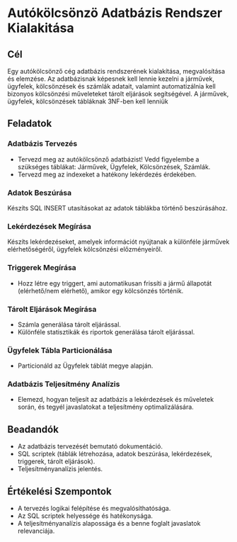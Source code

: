 # Autókölcsönzö Adatbázis Rendszer Kialakitása

## Cél
Egy autókölcsönző cég adatbázis rendszerének kialakítása, megvalósítása és elemzése. Az adatbázisnak képesnek kell lennie kezelni a járművek, ügyfelek, kölcsönzések és számlák adatait, valamint automatizálnia kell bizonyos kölcsönzési műveleteket tárolt eljárások segítségével.
A járművek, ügyfelek, kölcsönzések tábláknak 3NF-ben kell lenniük

## Feladatok
### Adatbázis Tervezés
- Tervezd meg az autókölcsönző adatbázist! Vedd figyelembe a szükséges táblákat: Járművek, Ügyfelek, Kölcsönzések, Számlák.
- Tervezd meg az indexeket a hatékony lekérdezés érdekében.
### Adatok Beszúrása
Készíts SQL INSERT utasításokat az adatok táblákba történő beszúrásához.
### Lekérdezések Megírása
Készíts lekérdezéseket, amelyek információt nyújtanak a különféle járművek elérhetőségéről, ügyfelek kölcsönzési előzményeiről.
### Triggerek Megírása
- Hozz létre egy triggert, ami automatikusan frissíti a jármű állapotát (elérhető/nem elérhető), amikor egy kölcsönzés történik.
### Tárolt Eljárások Megírása
- Számla generálása tárolt eljárással.
- Különféle statisztikák és riportok generálása tárolt eljárással.
### Ügyfelek Tábla Particionálása
- Particionáld az Ügyfelek táblát megye alapján.
### Adatbázis Teljesítmény Analízis
- Elemezd, hogyan teljesít az adatbázis a lekérdezések és műveletek során, és tegyél javaslatokat a teljesítmény optimalizálására.

## Beadandók
- Az adatbázis tervezését bemutató dokumentáció.
- SQL scriptek (táblák létrehozása, adatok beszúrása, lekérdezések, triggerek, tárolt eljárások).
- Teljesítményanalízis jelentés.

## Értékelési Szempontok
- A tervezés logikai felépítése és megvalósíthatósága.
- Az SQL scriptek helyessége és hatékonysága.
- A teljesítményanalízis alapossága és a benne foglalt javaslatok relevanciája.
